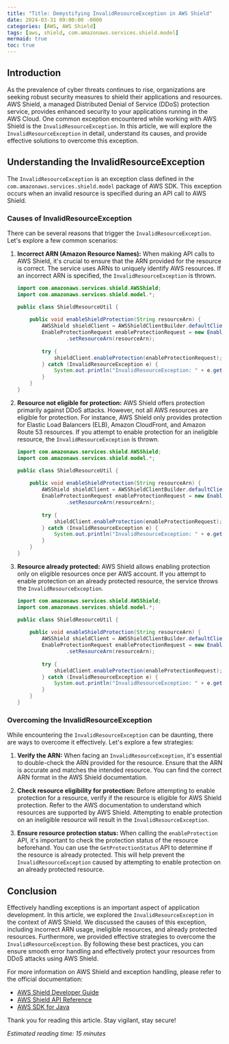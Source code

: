```yaml
---
title: "Title: Demystifying InvalidResourceException in AWS Shield"
date: 2024-03-31 09:00:00 -0000
categories: [AWS, AWS Shield]
tags: [aws, shield, com.amazonaws.services.shield.model]
mermaid: true
toc: true
---
```



## Introduction

As the prevalence of cyber threats continues to rise, organizations are seeking robust security measures to shield their applications and resources. AWS Shield, a managed Distributed Denial of Service (DDoS) protection service, provides enhanced security to your applications running in the AWS Cloud. One common exception encountered while working with AWS Shield is the `InvalidResourceException`. In this article, we will explore the `InvalidResourceException` in detail, understand its causes, and provide effective solutions to overcome this exception.

## Understanding the InvalidResourceException

The `InvalidResourceException` is an exception class defined in the `com.amazonaws.services.shield.model` package of AWS SDK. This exception occurs when an invalid resource is specified during an API call to AWS Shield.

### Causes of InvalidResourceException

There can be several reasons that trigger the `InvalidResourceException`. Let's explore a few common scenarios:

1. **Incorrect ARN (Amazon Resource Names):** When making API calls to AWS Shield, it's crucial to ensure that the ARN provided for the resource is correct. The service uses ARNs to uniquely identify AWS resources. If an incorrect ARN is specified, the `InvalidResourceException` is thrown.

    ```java
    import com.amazonaws.services.shield.AWSShield;
    import com.amazonaws.services.shield.model.*;
    
    public class ShieldResourceUtil {
        
        public void enableShieldProtection(String resourceArn) {
            AWSShield shieldClient = AWSShieldClientBuilder.defaultClient();
            EnableProtectionRequest enableProtectionRequest = new EnableProtectionRequest()
                    .setResourceArn(resourceArn);
                    
            try {
                shieldClient.enableProtection(enableProtectionRequest);
            } catch (InvalidResourceException e) {
                System.out.println("InvalidResourceException: " + e.getMessage());
            }
        }
    }
    ```

2. **Resource not eligible for protection:** AWS Shield offers protection primarily against DDoS attacks. However, not all AWS resources are eligible for protection. For instance, AWS Shield only provides protection for Elastic Load Balancers (ELB), Amazon CloudFront, and Amazon Route 53 resources. If you attempt to enable protection for an ineligible resource, the `InvalidResourceException` is thrown.

    ```java
    import com.amazonaws.services.shield.AWSShield;
    import com.amazonaws.services.shield.model.*;
    
    public class ShieldResourceUtil {
        
        public void enableShieldProtection(String resourceArn) {
            AWSShield shieldClient = AWSShieldClientBuilder.defaultClient();
            EnableProtectionRequest enableProtectionRequest = new EnableProtectionRequest()
                    .setResourceArn(resourceArn);
                    
            try {
                shieldClient.enableProtection(enableProtectionRequest);
            } catch (InvalidResourceException e) {
                System.out.println("InvalidResourceException: " + e.getMessage());
            }
        }
    }
    ```

3. **Resource already protected:** AWS Shield allows enabling protection only on eligible resources once per AWS account. If you attempt to enable protection on an already protected resource, the service throws the `InvalidResourceException`.

    ```java
    import com.amazonaws.services.shield.AWSShield;
    import com.amazonaws.services.shield.model.*;
    
    public class ShieldResourceUtil {
        
        public void enableShieldProtection(String resourceArn) {
            AWSShield shieldClient = AWSShieldClientBuilder.defaultClient();
            EnableProtectionRequest enableProtectionRequest = new EnableProtectionRequest()
                    .setResourceArn(resourceArn);
                    
            try {
                shieldClient.enableProtection(enableProtectionRequest);
            } catch (InvalidResourceException e) {
                System.out.println("InvalidResourceException: " + e.getMessage());
            }
        }
    }
    ```

### Overcoming the InvalidResourceException

While encountering the `InvalidResourceException` can be daunting, there are ways to overcome it effectively. Let's explore a few strategies:

1. **Verify the ARN:** When facing an `InvalidResourceException`, it's essential to double-check the ARN provided for the resource. Ensure that the ARN is accurate and matches the intended resource. You can find the correct ARN format in the AWS Shield documentation.

2. **Check resource eligibility for protection:** Before attempting to enable protection for a resource, verify if the resource is eligible for AWS Shield protection. Refer to the AWS documentation to understand which resources are supported by AWS Shield. Attempting to enable protection on an ineligible resource will result in the `InvalidResourceException`.

3. **Ensure resource protection status:** When calling the `enableProtection` API, it's important to check the protection status of the resource beforehand. You can use the `GetProtectionStatus` API to determine if the resource is already protected. This will help prevent the `InvalidResourceException` caused by attempting to enable protection on an already protected resource.

## Conclusion

Effectively handling exceptions is an important aspect of application development. In this article, we explored the `InvalidResourceException` in the context of AWS Shield. We discussed the causes of this exception, including incorrect ARN usage, ineligible resources, and already protected resources. Furthermore, we provided effective strategies to overcome the `InvalidResourceException`. By following these best practices, you can ensure smooth error handling and effectively protect your resources from DDoS attacks using AWS Shield.

For more information on AWS Shield and exception handling, please refer to the official documentation:

- [AWS Shield Developer Guide](https://docs.aws.amazon.com/waf/latest/developerguide/web-acl-create-manage.html)
- [AWS Shield API Reference](https://docs.aws.amazon.com/javase/8/docs/api/java/lang/InvalidParameterException.html)
- [AWS SDK for Java](https://aws.amazon.com/sdk-for-java/)

Thank you for reading this article. Stay vigilant, stay secure!

*Estimated reading time: 15 minutes*